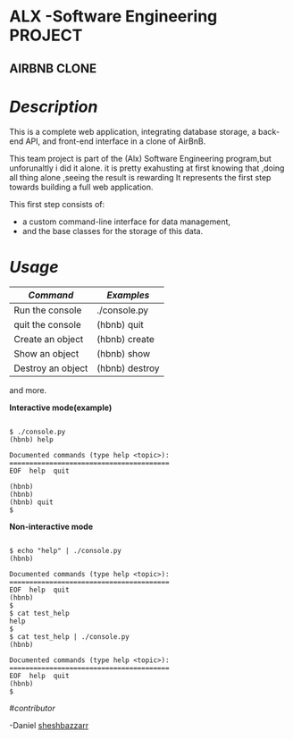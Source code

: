 # **ALX -Software Engineering  PROJECT**
## **AIRBNB CLONE**

# *Description*
This  is a complete web application, integrating database storage, a back-end API, and front-end interface in a clone of AirBnB.

This team project is part of the (Alx) Software Engineering program,but unforunaltly i did it alone. it is pretty exahusting at first knowing that ,doing all thing alone ,seeing the result is rewarding
It represents the first step towards building a full web application.

This first step consists of:
- a custom command-line interface for data management,
- and the base classes for the storage of this data.

# *Usage*

|  *Command*         |    *Examples*                             |
|--------------------|-------------------------------------------|
|Run the console     |./console.py                               |
|quit the console    |(hbnb) quit                                |
|Create an object    |(hbnb) create <class>                      | 
|Show an object      |(hbnb) show <class> <id>                   |
|Destroy an object   |(hbnb) destroy <class> <id>                |

and more.

**Interactive mode(example)**

```

$ ./console.py
(hbnb) help

Documented commands (type help <topic>):
========================================
EOF  help  quit

(hbnb)
(hbnb)
(hbnb) quit
$
```
**Non-interactive mode**

```

$ echo "help" | ./console.py
(hbnb)

Documented commands (type help <topic>):
========================================
EOF  help  quit
(hbnb)
$
$ cat test_help
help
$
$ cat test_help | ./console.py
(hbnb)

Documented commands (type help <topic>):
========================================
EOF  help  quit
(hbnb)
$
```
#*contributor*

-Daniel [sheshbazzarr](https://github.com/sheshbazzarr)
